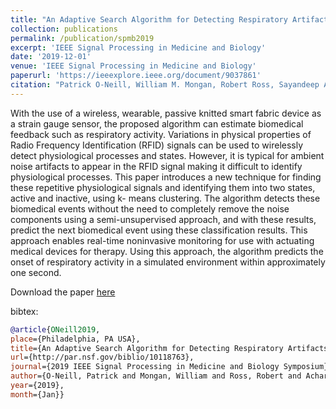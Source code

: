 ```yaml
---
title: "An Adaptive Search Algorithm for Detecting Respiratory Artifacts Using a Wireless Passive Wearable Device"
collection: publications
permalink: /publication/spmb2019
excerpt: 'IEEE Signal Processing in Medicine and Biology'
date: '2019-12-01'
venue: 'IEEE Signal Processing in Medicine and Biology'
paperurl: 'https://ieeexplore.ieee.org/document/9037861'
citation: "Patrick O-Neill, William M. Mongan, Robert Ross, Sayandeep Acharya, Adam K. Fontecchio, and Kapil R. Dandekar. An Adaptive Search Algorithm for Detecting Respiratory Artifacts Using a Wireless Passive Wearable Device. IEEE Signal Processing in Medicine and Biology (SPMB), December, 2019."
---
```

With the use of a wireless, wearable, passive knitted smart fabric device as a strain gauge sensor, the proposed algorithm can estimate biomedical feedback such as respiratory activity. Variations in physical properties of Radio Frequency Identification (RFID) signals can be used to wirelessly detect physiological processes and states. However, it is typical for ambient noise artifacts to appear in the RFID signal making it difficult to identify physiological processes. This paper introduces a new technique for finding these repetitive physiological signals and identifying them into two states, active and inactive, using k- means clustering. The algorithm detects these biomedical events without the need to completely remove the noise components using a semi-unsupervised approach, and with these results, predict the next biomedical event using these classification results. This approach enables real-time noninvasive monitoring for use with actuating medical devices for therapy. Using this approach, the algorithm predicts the onset of respiratory activity in a simulated environment within approximately one second.

Download the paper [here](https://www.ieeespmb.org/2019/papers/l02_06.pdf)

bibtex:
```bibtex
@article{ONeill2019, 
place={Philadelphia, PA USA}, 
title={An Adaptive Search Algorithm for Detecting Respiratory Artifacts Using a Wireless Passive Wearable Device}, 
url={http://par.nsf.gov/biblio/10118763}, 
journal={2019 IEEE Signal Processing in Medicine and Biology Symposium}, 
author={O-Neill, Patrick and Mongan, William and Ross, Robert and Acharya, Sayandeep and Fontecchio, Adam and Dandekar, Kapil R.}, 
year={2019}, 
month={Jan}}
```